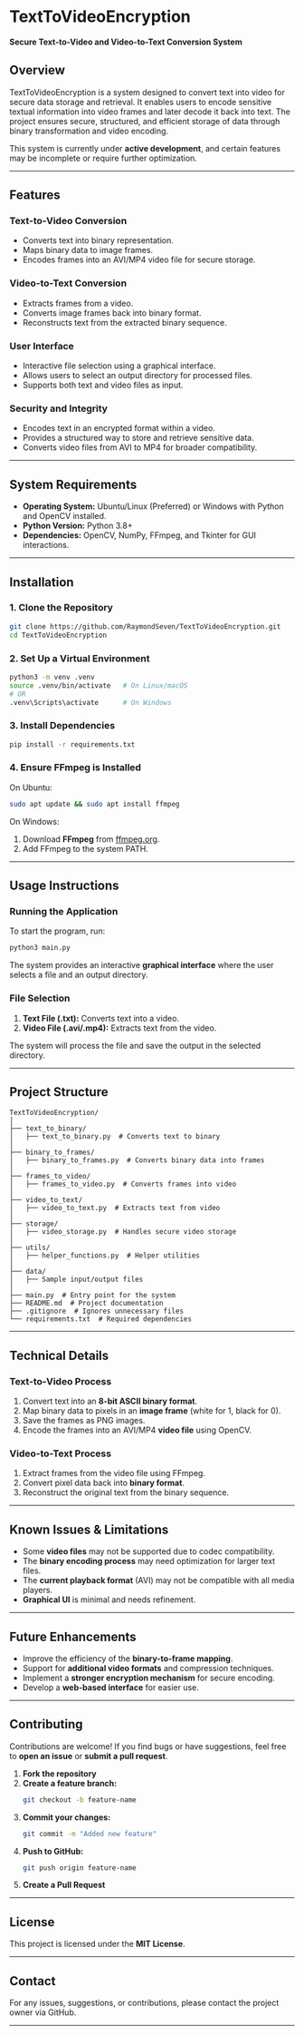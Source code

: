 
# **TextToVideoEncryption**  
**Secure Text-to-Video and Video-to-Text Conversion System**  

## **Overview**  
TextToVideoEncryption is a system designed to convert text into video for secure data storage and retrieval. It enables users to encode sensitive textual information into video frames and later decode it back into text. The project ensures secure, structured, and efficient storage of data through binary transformation and video encoding.  

This system is currently under **active development**, and certain features may be incomplete or require further optimization.  

---

## **Features**  

### **Text-to-Video Conversion**  
- Converts text into binary representation.  
- Maps binary data to image frames.  
- Encodes frames into an AVI/MP4 video file for secure storage.  

### **Video-to-Text Conversion**  
- Extracts frames from a video.  
- Converts image frames back into binary format.  
- Reconstructs text from the extracted binary sequence.  

### **User Interface**  
- Interactive file selection using a graphical interface.  
- Allows users to select an output directory for processed files.  
- Supports both text and video files as input.  

### **Security and Integrity**  
- Encodes text in an encrypted format within a video.  
- Provides a structured way to store and retrieve sensitive data.  
- Converts video files from AVI to MP4 for broader compatibility.  

---

## **System Requirements**  
- **Operating System:** Ubuntu/Linux (Preferred) or Windows with Python and OpenCV installed.  
- **Python Version:** Python 3.8+  
- **Dependencies:** OpenCV, NumPy, FFmpeg, and Tkinter for GUI interactions.  

---

## **Installation**  

### **1. Clone the Repository**  
```bash
git clone https://github.com/RaymondSeven/TextToVideoEncryption.git
cd TextToVideoEncryption
```

### **2. Set Up a Virtual Environment**  
```bash
python3 -m venv .venv
source .venv/bin/activate   # On Linux/macOS
# OR
.venv\Scripts\activate      # On Windows
```

### **3. Install Dependencies**  
```bash
pip install -r requirements.txt
```

### **4. Ensure FFmpeg is Installed**  
On Ubuntu:  
```bash
sudo apt update && sudo apt install ffmpeg
```
On Windows:  
1. Download **FFmpeg** from [ffmpeg.org](https://ffmpeg.org/download.html).  
2. Add FFmpeg to the system PATH.  

---

## **Usage Instructions**  

### **Running the Application**  
To start the program, run:  
```bash
python3 main.py
```

The system provides an interactive **graphical interface** where the user selects a file and an output directory.

### **File Selection**  
1. **Text File (.txt):** Converts text into a video.  
2. **Video File (.avi/.mp4):** Extracts text from the video.  

The system will process the file and save the output in the selected directory.

---

## **Project Structure**  

```
TextToVideoEncryption/
│
├── text_to_binary/
│   ├── text_to_binary.py  # Converts text to binary
│
├── binary_to_frames/
│   ├── binary_to_frames.py  # Converts binary data into frames
│
├── frames_to_video/
│   ├── frames_to_video.py  # Converts frames into video
│
├── video_to_text/
│   ├── video_to_text.py  # Extracts text from video
│
├── storage/
│   ├── video_storage.py  # Handles secure video storage
│
├── utils/
│   ├── helper_functions.py  # Helper utilities
│
├── data/
│   ├── Sample input/output files
│
├── main.py  # Entry point for the system
├── README.md  # Project documentation
├── .gitignore  # Ignores unnecessary files
└── requirements.txt  # Required dependencies
```

---

## **Technical Details**  

### **Text-to-Video Process**
1. Convert text into an **8-bit ASCII binary format**.  
2. Map binary data to pixels in an **image frame** (white for 1, black for 0).  
3. Save the frames as PNG images.  
4. Encode the frames into an AVI/MP4 **video file** using OpenCV.  

### **Video-to-Text Process**  
1. Extract frames from the video file using FFmpeg.  
2. Convert pixel data back into **binary format**.  
3. Reconstruct the original text from the binary sequence.  

---

## **Known Issues & Limitations**  
- Some **video files** may not be supported due to codec compatibility.  
- The **binary encoding process** may need optimization for larger text files.  
- The **current playback format** (AVI) may not be compatible with all media players.  
- **Graphical UI** is minimal and needs refinement.  

---

## **Future Enhancements**  
- Improve the efficiency of the **binary-to-frame mapping**.  
- Support for **additional video formats** and compression techniques.  
- Implement a **stronger encryption mechanism** for secure encoding.  
- Develop a **web-based interface** for easier use.  

---

## **Contributing**  
Contributions are welcome! If you find bugs or have suggestions, feel free to **open an issue** or **submit a pull request**.  

1. **Fork the repository**  
2. **Create a feature branch:**  
   ```bash
   git checkout -b feature-name
   ```
3. **Commit your changes:**  
   ```bash
   git commit -m "Added new feature"
   ```
4. **Push to GitHub:**  
   ```bash
   git push origin feature-name
   ```
5. **Create a Pull Request**  

---

## **License**  
This project is licensed under the **MIT License**.  

---

## **Contact**  
For any issues, suggestions, or contributions, please contact the project owner via GitHub.

---
